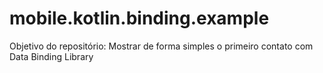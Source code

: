 # mobile.kotlin.binding.example
Objetivo do repositório: Mostrar de forma simples o primeiro contato com Data Binding Library
